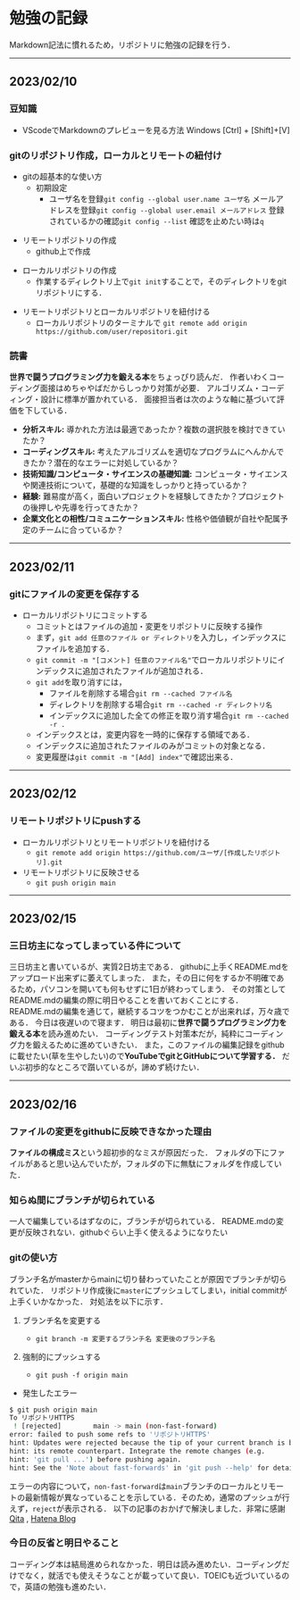 # 勉強の記録

Markdown記法に慣れるため，リポジトリに勉強の記録を行う．

***

## 2023/02/10

### 豆知識

- VScodeでMarkdownのプレビューを見る方法 Windows [Ctrl] + [Shift]+[V]
>
### gitのリポジトリ作成，ローカルとリモートの紐付け

- gitの超基本的な使い方
  - 初期設定
    - ユーザ名を登録`git config --global user.name ユーザ名`
        メールアドレスを登録`git config --global user.email メールアドレス`
        登録されているかの確認`git config --list`
        確認を止めたい時は`q`
>
- リモートリポジトリの作成
  - github上で作成
>
- ローカルリポジトリの作成
  - 作業するディレクトリ上で`git init`することで，そのディレクトリをgitリポジトリにする．
>
- リモートリポジトリとローカルリポジトリを紐付ける
  - ローカルリポジトリのターミナルで
        `git remote add origin https://github.com/user/repositori.git`
>
### 読書

**世界で闘うプログラミング力を鍛える本**をちょっぴり読んだ．
作者いわくコーディング面接はめちゃやばだからしっかり対策が必要．
アルゴリズム・コーディング・設計に標準が置かれている．
面接担当者は次のような軸に基づいて評価を下している．

- **分析スキル:** 導かれた方法は最適であったか？複数の選択肢を検討できていたか？
- **コーディングスキル:** 考えたアルゴリズムを適切なプログラムにへんかんできたか？潜在的なエラーに対処しているか？
- **技術知識/コンピュータ・サイエンスの基礎知識:** コンピュータ・サイエンスや関連技術について，基礎的な知識をしっかりと持っているか？
- **経験:** 難易度が高く，面白いプロジェクトを経験してきたか？プロジェクトの後押しや先導を行ってきたか？
- **企業文化との相性/コミュニケーションスキル:** 性格や価値観が自社や配属予定のチームに合っているか？

***

## 2023/02/11

### gitにファイルの変更を保存する

- ローカルリポジトリにコミットする
  - コミットとはファイルの追加・変更をリポジトリに反映する操作
  - まず，`git add 任意のファイル or ディレクトリ`を入力し，インデックスにファイルを追加する．
  - `git commit -m "[コメント] 任意のファイル名"`でローカルリポジトリにインデックスに追加されたファイルが追加される．
  - `git add`を取り消すには，
    - ファイルを削除する場合`git rm --cached ファイル名`
    - ディレクトリを削除する場合`git rm --cached -r ディレクトリ名`
    - インデックスに追加した全ての修正を取り消す場合`git rm --cached -r .`
  - インデックスとは，変更内容を一時的に保存する領域である．
  - インデックスに追加されたファイルのみがコミットの対象となる．
  - 変更履歴は`git commit -m "[Add] index"`で確認出来る．

***

## 2023/02/12

### リモートリポジトリにpushする

- ローカルリポジトリとリモートリポジトリを紐付ける
  - `git remote add origin https://github.com/ユーザ/[作成したリポジトリ].git` 
- リモートリポジトリに反映させる
  - `git push origin main`

***

## 2023/02/15

### 三日坊主になってしまっている件について

三日坊主と書いているが、実質2日坊主である．
githubに上手くREADME.mdをアップロード出来ずに萎えてしまった．
また，その日に何をするか不明確であるため，パソコンを開いても何もせずに1日が終わってしまう．
その対策としてREADME.mdの編集の際に明日やることを書いておくことにする．
README.mdの編集を通じて，継続するコツをつかむことが出来れば，万々歳である．
今日は夜遅いので寝ます．
明日は最初に**世界で闘うプログラミング力を鍛える本**を読み進めたい．
コーディングテスト対策本だが，純粋にコーディング力を鍛えるために進めていきたい．
また，このファイルの編集記録をgithubに載せたい(草を生やしたい)ので**YouTubeでgitとGitHubについて学習する．** だいぶ初歩的なところで躓いているが，諦めず続けたい．

***

## 2023/02/16

### ファイルの変更をgithubに反映できなかった理由

**ファイルの構成ミス**という超初歩的なミスが原因だった．
フォルダの下にファイルがあると思い込んでいたが，フォルダの下に無駄にフォルダを作成していた．

### 知らぬ間にブランチが切られている

一人で編集しているはずなのに，ブランチが切られている．
README.mdの変更が反映されない．githubぐらい上手く使えるようになりたい

### gitの使い方

ブランチ名がmasterからmainに切り替わっていたことが原因でブランチが切られていた．
リポジトリ作成後に`master`にプッシュしてしまい，initial commitが上手くいかなかった．
対処法を以下に示す．

1. ブランチ名を変更する

   - `git branch -m 変更するブランチ名 変更後のブランチ名`
2. 強制的にプッシュする
   - `git push -f origin main`


- 発生したエラー

```bash
$ git push origin main
To リポジトリHTTPS
 ! [rejected]        main -> main (non-fast-forward)
error: failed to push some refs to 'リポジトリHTTPS'
hint: Updates were rejected because the tip of your current branch is behind
hint: its remote counterpart. Integrate the remote changes (e.g.
hint: 'git pull ...') before pushing again.
hint: See the 'Note about fast-forwards' in 'git push --help' for details.
```

エラーの内容について，`non-fast-forward`は`main`ブランチのローカルとリモートの最新情報が異なっていることを示している．そのため，通常のプッシュが行えず，`reject`が表示される．
以下の記事のおかげで解決しました．非常に感謝
[Qita](https://qiita.com/Takao_/items/5e563d5ea61d2829e497 "git pushがreject（拒否）されたときの対処法")  , [Hatena Blog](https://chiroru-memo.hatenablog.com/entry/2020/10/12/234906 "Githubのデフォルトブランチがmainになった")

### 今日の反省と明日やること

コーディング本は結局進められなかった．明日は読み進めたい．コーディングだけでなく，就活でも使えそうなことが載っていて良い．TOEICも近づいているので，英語の勉強も進めたい．

